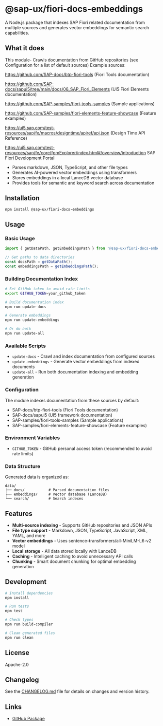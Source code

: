 # @sap-ux/fiori-docs-embeddings

A Node.js package that indexes SAP Fiori related documentation from multiple sources and generates vector embeddings for semantic search capabilities.

## What it does

This module- Crawls documentation from GitHub repositories (see Configuration for a list of default sources)
Example sources:

https://github.com/SAP-docs/btp-fiori-tools (Fiori Tools documentation)

https://github.com/SAP-docs/sapui5/tree/main/docs/06_SAP_Fiori_Elements (UI5 Fiori Elements documentation)

https://github.com/SAP-samples/fiori-tools-samples (Sample applications)

https://github.com/SAP-samples/fiori-elements-feature-showcase (Feature examples)

https://ui5.sap.com/test-resources/sap/fe/macros/designtime/apiref/api.json (Design Time API Reference)

https://ui5.sap.com/test-resources/sap/fe/core/fpmExplorer/index.html#/overview/introduction SAP Fiori Development Portal


- Parses markdown, JSON, TypeScript, and other file types
- Generates AI-powered vector embeddings using transformers
- Stores embeddings in a local LanceDB vector database
- Provides tools for semantic and keyword search across documentation

## Installation

```bash
npm install @sap-ux/fiori-docs-embeddings
```

## Usage

### Basic Usage

```javascript
import { getDataPath, getEmbeddingsPath } from '@sap-ux/fiori-docs-embeddings';

// Get paths to data directories
const docsPath = getDataPath();
const embeddingsPath = getEmbeddingsPath();
```

### Building Documentation Index

```bash
# Set GitHub token to avoid rate limits
export GITHUB_TOKEN=your_github_token

# Build documentation index
npm run update-docs

# Generate embeddings
npm run update-embeddings

# Or do both
npm run update-all
```

### Available Scripts

- `update-docs` - Crawl and index documentation from configured sources
- `update-embeddings` - Generate vector embeddings from indexed documents  
- `update-all` - Run both documentation indexing and embedding generation

### Configuration

The module indexes documentation from these sources by default:
- SAP-docs/btp-fiori-tools (Fiori Tools documentation)
- SAP-docs/sapui5 (UI5 framework documentation)
- SAP-samples/fiori-tools-samples (Sample applications)
- SAP-samples/fiori-elements-feature-showcase (Feature examples)

### Environment Variables

- `GITHUB_TOKEN` - GitHub personal access token (recommended to avoid rate limits)

### Data Structure

Generated data is organized as:
```
data/
├── docs/           # Parsed documentation files
├── embeddings/     # Vector database (LanceDB)
└── search/         # Search indexes
```

## Features

- **Multi-source indexing** - Supports GitHub repositories and JSON APIs
- **File type support** - Markdown, JSON, TypeScript, JavaScript, XML, YAML, and more
- **Vector embeddings** - Uses sentence-transformers/all-MiniLM-L6-v2 model
- **Local storage** - All data stored locally with LanceDB
- **Caching** - Intelligent caching to avoid unnecessary API calls
- **Chunking** - Smart document chunking for optimal embedding generation

## Development

```bash
# Install dependencies
npm install

# Run tests
npm test

# Check types
npm run build-compiler

# Clean generated files
npm run clean
```

## License

Apache-2.0
## Changelog

See the [CHANGELOG.md](https://github.com/SAP/open-ux-tools/blob/main/packages/fiori-docs-embeddings/CHANGELOG.md) file for details on changes and version history.
## Links

- [GitHub Package](https://github.com/SAP/open-ux-tools/tree/main/packages/fiori-docs-embeddings)